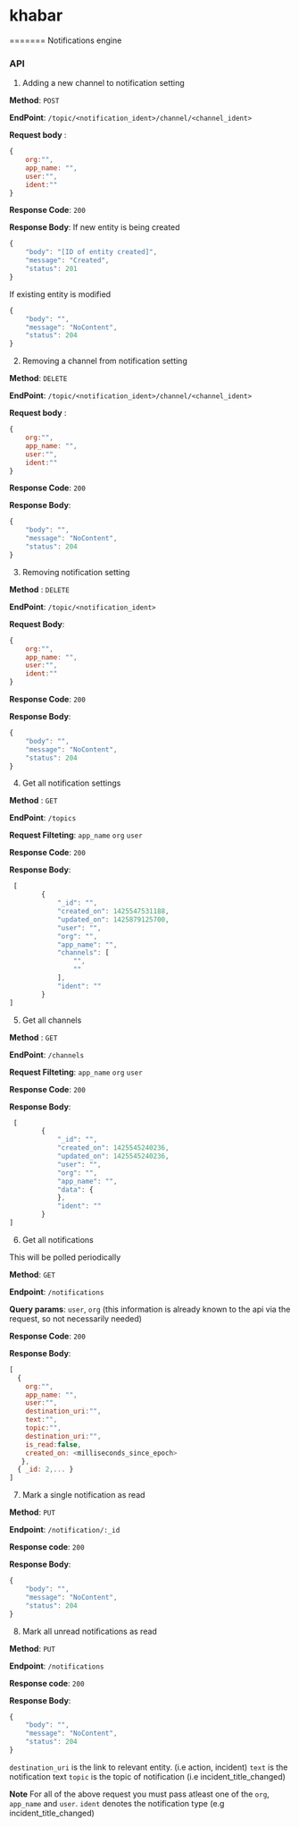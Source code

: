 # khabar
=======
Notifications engine

### API

1. Adding a new channel to notification setting

  **Method**: `POST`
   
  **EndPoint**: `/topic/<notification_ident>/channel/<channel_ident>`
  
  **Request body** :
  ```js
  {
      org:"",
      app_name: "",
      user:"",
      ident:""
  }
  ``` 
  **Response Code**: `200`

  **Response Body**:
  If new entity is being created 
  ```js
  {
      "body": "[ID of entity created]",
      "message": "Created",
      "status": 201
  }
  ```

  If existing entity is modified
  ```js
  {
      "body": "",
      "message": "NoContent",
      "status": 204
  }
  ```
  
2. Removing a channel from notification setting

  **Method**: `DELETE`

  **EndPoint**: `/topic/<notification_ident>/channel/<channel_ident>`
  
  **Request body** :
  
  ```js
  {
      org:"",
      app_name: "",
      user:"",
      ident:""
  }
  ``` 
  **Response Code**: `200`

  **Response Body**:
  ```js
  {
      "body": "",
      "message": "NoContent",
      "status": 204
  }
  ```

3. Removing  notification setting

  **Method** : `DELETE`
 
  **EndPoint**: `/topic/<notification_ident>`
 
  **Request Body**:
 
  ```js
  {
      org:"",
      app_name: "",
      user:"",
      ident:""
  }
  ```
  **Response Code**: `200`

  **Response Body**:
  ```js
  {
      "body": "",
      "message": "NoContent",
      "status": 204
  }
  ```

4. Get all notification settings

 **Method** : `GET`
 
 **EndPoint**: `/topics`
 
 **Request Filteting**: `app_name` `org` `user`

 **Response Code**: `200`
 
 **Response Body**:
 
```js
 [
        {
            "_id": "",
            "created_on": 1425547531188,
            "updated_on": 1425879125700,
            "user": "",
            "org": "",
            "app_name": "",
            "channels": [
                "",
                ""
            ],
            "ident": ""
        }
]
```

5. Get all channels

 **Method** : `GET`
 
 **EndPoint**: `/channels`
 
 **Request Filteting**: `app_name` `org` `user`

 **Response Code**: `200`
 
 **Response Body**:
 
```js
 [
        {
            "_id": "",
            "created_on": 1425545240236,
            "updated_on": 1425545240236,
            "user": "",
            "org": "",
            "app_name": "",
            "data": {
            },
            "ident": ""
        }
]
```

6. Get all notifications

  This will be polled periodically 

  **Method**: `GET`

  **Endpoint**: `/notifications`

  **Query params**: `user`, `org` (this information is already known to the api via the request, so not necessarily needed)

  **Response Code**: `200`

  **Response Body**:
  
  ```js
  [
    {
      org:"",
      app_name: "",
      user:"",
      destination_uri:"",
      text:"",
      topic:"",
      destination_uri:"",
      is_read:false,
      created_on: <milliseconds_since_epoch>
     },
    { _id: 2,... }
  ]
  ```

7. Mark a single notification as read

  **Method**: `PUT`
  
  **Endpoint**: `/notification/:_id`
  
  **Response code**: `200`

  **Response Body**:
  ```js
  {
      "body": "",
      "message": "NoContent",
      "status": 204
  }
  ```

8. Mark all unread notifications as read

  **Method**: `PUT`
  
  **Endpoint**: `/notifications`
  
  **Response code**: `200`

  **Response Body**:
  ```js
  {
      "body": "",
      "message": "NoContent",
      "status": 204
  }
  ```
  
`destination_uri` is  the link to relevant entity. (i.e action, incident)
`text` is the notification text
`topic` is the topic of notification (i.e incident_title_changed)


**Note**
For all of the above request you must pass atleast one of the `org`, `app_name` and `user`.
`ident` denotes the notification type (e.g incident_title_changed)